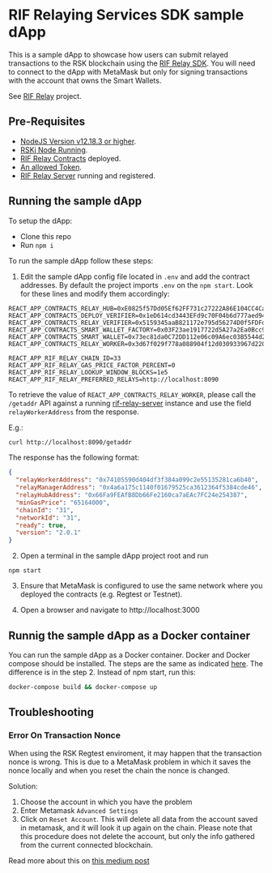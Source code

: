# RIF Relaying Services SDK sample dApp

This is a sample dApp to showcase how users can submit relayed transactions to the RSK blockchain using the [RIF Relay SDK](https://github.com/infuy/relaying-services-sdk). You will need to connect to the dApp with MetaMask but only for signing transactions with the account that owns the Smart Wallets.

See [RIF Relay](https://github.com/rsksmart/rif-relay) project.


## Pre-Requisites

* [NodeJS Version v12.18.3 or higher](https://nodejs.org/en/download/).
* [RSKj Node Running](https://github.com/rsksmart/rskj).
* [RIF Relay Contracts](https://github.com/anarancio/rif-relay-contracts) deployed.
* [An allowed Token](https://github.com/anarancio/rif-relay-contracts#allowing-tokens).
* [RIF Relay Server](https://github.com/infuy/rif-relay-server) running and registered.

## Running the sample dApp

To setup the dApp:

* Clone this repo 
* Run `npm i`

To run the sample dApp follow these steps:

1. Edit the sample dApp config file located in `.env` and add the contract addresses. By default the project imports `.env` on the `npm start`. Look for these lines and modify them accordingly:
```
REACT_APP_CONTRACTS_RELAY_HUB=0xE0825f57Dd05Ef62FF731c27222A86E104CC4Cad
REACT_APP_CONTRACTS_DEPLOY_VERIFIER=0x1eD614cd3443EFd9c70F04b6d777aed947A4b0c4
REACT_APP_CONTRACTS_RELAY_VERIFIER=0x5159345aaB821172e795d56274D0f5FDFdC6aBD9
REACT_APP_CONTRACTS_SMART_WALLET_FACTORY=0x03F23ae1917722d5A27a2Ea0Bcc98725a2a2a49a
REACT_APP_CONTRACTS_SMART_WALLET=0x73ec81da0C72DD112e06c09A6ec03B5544d26F05
REACT_APP_CONTRACTS_RELAY_WORKER=0x3d67f029f778a088904f12d030933967d220faa3

REACT_APP_RIF_RELAY_CHAIN_ID=33
REACT_APP_RIF_RELAY_GAS_PRICE_FACTOR_PERCENT=0
REACT_APP_RIF_RELAY_LOOKUP_WINDOW_BLOCKS=1e5
REACT_APP_RIF_RELAY_PREFERRED_RELAYS=http://localhost:8090
```

To retrieve the value of `REACT_APP_CONTRACTS_RELAY_WORKER`, please call the `/getaddr` API against a running [rif-relay-server](https://github.com/infuy/rif-relay-server) instance and use the field `relayWorkerAddress` from the response.

E.g.:
```bash
curl http://localhost:8090/getaddr
```
The response has the following format:
```json
{
  "relayWorkerAddress": "0x74105590d404df3f384a099c2e55135281ca6b40",
  "relayManagerAddress": "0x4a6a175c1140f01679525ca3612364f5384cde46",
  "relayHubAddress": "0x66Fa9FEAfB8Db66Fe2160ca7aEAc7FC24e254387",
  "minGasPrice": "65164000",
  "chainId": "31",
  "networkId": "31",
  "ready": true,
  "version": "2.0.1"
}
```

2. Open a terminal in the sample dApp project root and run

```
npm start
```

3. Ensure that MetaMask is configured to use the same network where you deployed the contracts (e.g. Regtest or Testnet).

4. Open a browser and navigate to http://localhost:3000

## Runnig the sample dApp as a Docker container

You can run the sample dApp as a Docker container. Docker and Docker compose should be installed.
The steps are the same as indicated [here](#running-the-sample-dapp). The difference is in the step 2. Instead of npm start, run this:

```bash
docker-compose build && docker-compose up
```

## Troubleshooting
### Error On Transaction Nonce
When using the RSK Regtest enviroment, it may happen that the transaction nonce is wrong. This is due to a MetaMask problem in which it saves the nonce locally and when you reset the chain the nonce is changed.

Solution:
1. Choose the account in which you have the problem
2. Enter Metamask `Advanced Settings`
3. Click on `Reset Account`. This will delete all data from the account saved in metamask, and it will look it up again on the chain. Please note that this procedure does not delete the account, but only the info gathered from the current connected blockchain.

Read more about this on [this medium post](https://medium.com/singapore-blockchain-dapps/reset-metamask-nonce-766dd4c27ca8)
